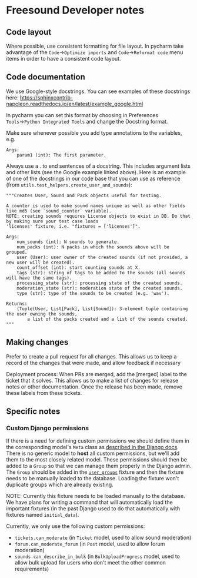 # Freesound Developer notes

## Code layout
Where possible, use consistent formatting for file layout. In pycharm take advantage of the 
`Code`→`Optimize imports` and `Code`→`Reformat code` menu items in order to have a consistent 
code layout.

## Code documentation
We use Google-style docstrings.
You can see examples of these docstrings here: 
https://sphinxcontrib-napoleon.readthedocs.io/en/latest/example_google.html

In pycharm you can set this format by choosing in Preferences `Tools`→`Python Integrated Tools` 
and change the Docstring format.

Make sure whenever possible you add type annotations to the variables, e.g.

    Args:
        param1 (int): The first parameter.

Always use a . to end sentences of a docstring. This includes argument lists 
and other lists (see the Google example linked above). Here is an example of one
of the docstrings in our code base that you can use as reference
(from `utils.test_helpers.create_user_and_sounds`):

```
"""Creates User, Sound and Pack objects useful for testing.

A counter is used to make sound names unique as well as other fields like md5 (see `sound_counter` variable).
NOTE: creating sounds requires License objects to exist in DB. Do that by making sure your test case loads
'licenses' fixture, i.e. "fixtures = ['licenses']".

Args:
    num_sounds (int): N sounds to generate.
    num_packs (int): N packs in which the sounds above will be grouped.
    user (User): user owner of the created sounds (if not provided, a new user will be created).
    count_offset (int): start counting sounds at X.
    tags (str): string of tags to be added to the sounds (all sounds will have the same tags).
    processing_state (str): processing state of the created sounds.
    moderation_state (str): moderation state of the created sounds.
    type (str): type of the sounds to be created (e.g. 'wav').

Returns:
    (Tuple(User, List[Pack], List[Sound]): 3-element tuple containing the user owning the sounds,
        a list of the packs created and a list of the sounds created.
"""
```



## Making changes
Prefer to create a pull request for all changes. This allows us to keep a record of the changes 
that were made, and allow feedback if necessary


Deployment process:
When PRs are merged, add the [merged] label to the ticket that it solves. This allows us to make a list of 
changes for release notes or other documentation. Once the release has been made, remove these labels from 
these tickets.

## Specific notes

### Custom Django permissions

If there is a need for defining custom permissions we should define them in the corresponding model's `Meta` class
as [described in the Django docs](https://docs.djangoproject.com/en/dev/topics/auth/customizing/#custom-permissions). There
is no generic model to **host** all custom permissions, but we'll add them to the most closely related model. These
permissions should then be added to a `Group` so that we can manage them properly in the Django admin. The `Group` should
be added in the [`user_groups`](https://github.com/MTG/freesound/blob/master/accounts/fixtures/user_groups.json)
fixture and then the fixture needs to be manually loaded to the database. Loading the fixture won't duplicate
groups which are already existing.


NOTE: Currently this fixture needs to be loaded manually to the database. We have plans for writing a command that will
automatically load the important fixtures (in the past Django used to do that automatically with fixtures named `initial_data`).

Currently, we only use the following custom permissions:
* `tickets.can_moderate` (in `Ticket` model, used to allow sound moderation)
* `forum.can_moderate_forum` (in `Post` model, used to allow forum moderation)
* `sounds.can_describe_in_bulk` (in `BulkUploadProgress` model, used to allow bulk upload for users who don't meet the other common requirements)
